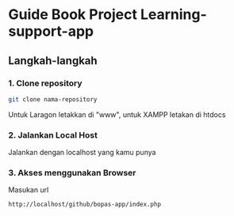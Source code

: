 # Guide Book Project Learning-support-app

## **Langkah-langkah**

### 1. **Clone repository**
```bash
git clone nama-repository
```
Untuk Laragon letakkan di "www", untuk XAMPP letakan di htdocs

### 2. **Jalankan Local Host**
Jalankan dengan localhost yang kamu punya
### 3. **Akses menggunakan Browser**
Masukan url
```bash
http://localhost/github/bopas-app/index.php
```
